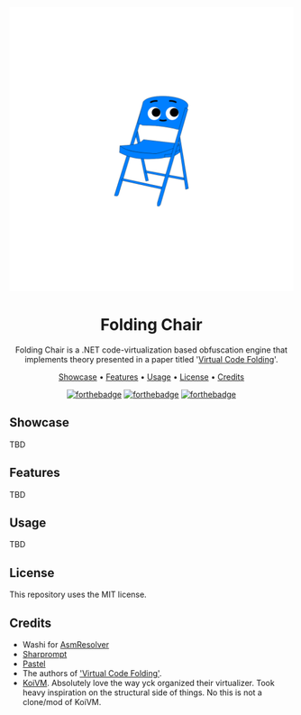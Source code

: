 <div align="center">

<img src="assets/foldingchair.png">

# Folding Chair

Folding Chair is a .NET code-virtualization based obfuscation engine that implements theory presented in a paper titled '[Virtual Code Folding](https://ieeexplore.ieee.org/abstract/document/9151995/)'.

[Showcase](#showcase) •
[Features](#features) •
[Usage](#usage) •
[License](#license) •
[Credits](#credits)


[![forthebadge](https://forthebadge.com/images/badges/license-mit.svg)](https://forthebadge.com)
[![forthebadge](https://forthebadge.com/images/badges/powered-by-black-magic.svg)](https://forthebadge.com)
[![forthebadge](https://forthebadge.com/images/badges/made-with-c-sharp.svg)](https://forthebadge.com)

</div>

## Showcase

TBD


## Features

TBD


## Usage


TBD


## License

This repository uses the MIT license. 


## Credits

- Washi for [AsmResolver](https://github.com/Washi1337/AsmResolver)
- [Sharprompt](https://github.com/shibayan/Sharprompt)
- [Pastel](https://github.com/silkfire/Pastel)
- The authors of ['Virtual Code Folding'](https://ieeexplore.ieee.org/abstract/document/9151995/).
- [KoiVM](https://github.com/yck1509/KoiVM). Absolutely love the way yck organized their virtualizer. Took heavy inspiration on the structural side of things. No this is not a clone/mod of KoiVM.
